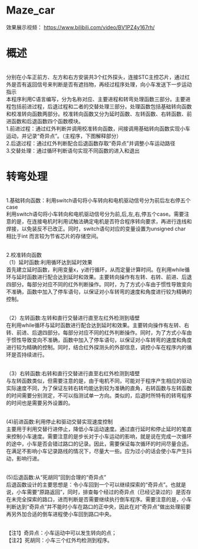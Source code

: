 # Maze_car
效果展示视频：
https://www.bilibili.com/video/BV1PZ4y167rh/

# 概述
<Br/>分别在小车正前方、左方和右方安装共3个红外探头，连接STC主控芯片，通过红外是否有返回信号来判断是否有遮挡物，再经过程序处理，向小车发送下一步运动指示
<Br/>本程序利用C语言编写，分为名称对应、主要进程和转弯处理函数三部分。主要进程包括前进过程，后退过程和二者的交替处理三部分。处理函数包括基础转向函数和校准转向函数两部分。校准转向函数又分为延时函数、左转函数、右转函数、前进函数和后退函数四个函数模块。
<Br/>1.前进过程：通过红外判断并调用校准转向函数，间接调用基础转向函数实现小车运动，并记录“奇异点”。（主程序，下图解释部分）
<Br/>2.后退过程：通过红外判断配合后退函数存取“奇异点”并调整小车运动路径
<Br/>3.交替处理：通过循环判断语句实现不同函数的进入和退出

# 转弯处理
<Br/>1.基础转向函数：利用switch语句将小车转向和电机驱动信号分为前后左右停五个case
<Br/>利用switch语句将小车转向和电机驱动信号分为前,后,左,右,停五个case。需要注意的是，在连接电机时利用试触法确定电机是否符合程序转向要求，再进行连线和焊接，以免装反不已改正。同时，switch语句对应的变量设置为unsigned char 相比于int 而言较为节省芯片的存储空间。

<Br/>2.校准转向函数
<Br/>（1）延时函数:利用循环达到延时效果
<Br/>首先建立延时函数，利用变量x，y进行循环，从而定量计算时间。在利用while循环与延时函数进行配合达到延时和效果。主要转向操作有左转、右转、前进、后退四部分。每部分对应不同的红外判断操作。同时，为了方式小车由于惯性导致变向不准确，函数中加入了停车语句，以保证对小车转弯的速度和角度进行较为精确的控制。

<Br/>（2）左转函数:左转和直行交替进行直至左红外检测到墙壁
<Br/>在利用while循环与延时函数进行配合达到延时和效果。主要转向操作有左转、右转、前进、后退四部分。每部分对应不同的红外判断操作。同时，为了方式小车由于惯性导致变向不准确，函数中加入了停车语句，以保证对小车转弯的速度和角度进行较为精确的控制。同时，结合红外探测头的外部信息，调控小车在程序内的循环是否持续进行。

<Br/>（3）右转函数:右转和直行交替进行直至右红外检测到墙壁
<Br/>与左转函数类似，但需要注意的是，由于电机不同，可能对于程序产生相应的驱动实际速度不同，为了保证左转右转均能达到较为准确的直角，右转函数与左转函数的时间需要分别测定，不可以指测试单一方向。类似的，后退时所特有的转弯程序的时间也是需要另外设置的。

<Br/>(4)前进函数:利用停止和驱动交替实现速度控制
<Br/>主要用于利用交替行进停止，降低小车运动速度。通过直行延时和停止延时的笔直来控制小车速度。需要注意的是步长对于小车运动的影响，就是说在完成一次循环的途中，小车是否会错过路口的记录。因此，需要保证每次循环的时间尽量合适。在满足不影响小车记录路线的情况下，尽量大一些。应为过小的话会使小车产生抖动，影响行进。

<Br/>(5)后退函数:从“死胡同”回到合理的“奇异点”
<Br/>后退函数设计的主要思想是：令小车回到一个可以继续探索的“奇异点”。也就是说，小车需要“原路返回”，同时，排查每个经过的奇异点（已经记录过的）是否存在未完全探索的路口，进而判断是否需要继续执行倒车程序。需要注意的是，小车判断达到“奇异点”并不能时小车在路口的正中央，因此在对“奇异点”做出处理前要再另外加合适的倒车进程使小车回到路口中央。

<Br/>【注1】奇异点：小车运动中可以发生转向的点；
<Br/>【注2】死胡同：小车三个红外均检测到程序。
